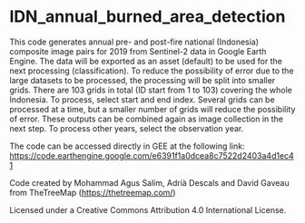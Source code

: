 # IDN_annual_burned_area_detection
This code generates annual pre- and post-fire national (Indonesia) composite image pairs for 2019 from Sentinel-2 data in Google Earth Engine.  The data will be exported as an asset (default) to be used for the next processing (classification). To reduce the possibility of error due to the large datasets to be processed, the processing will be split into smaller grids. There are 103 grids in total (ID start from 1 to 103) covering the whole Indonesia. To process, select start and end index. Several grids can be processed at a time, but a smaller number of grids will reduce the possibility of error. These outputs can be combined again as image collection in the next step. To process other years, select the observation year.

The code can be accessed directly in GEE at the following link: https://code.earthengine.google.com/e6391f1a0dcea8c7522d2403a4d1ec41

Code created by Mohammad Agus Salim, Adrià Descals and David Gaveau from TheTreeMap (https://thetreemap.com/) 

Licensed under a Creative Commons Attribution 4.0 International License.
